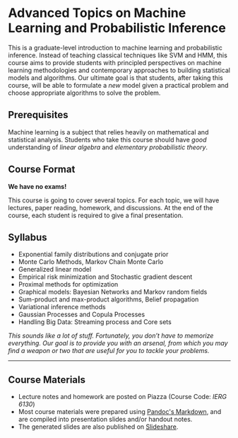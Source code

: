 # Advanced Topics on Machine Learning and Probabilistic Inference

This is a graduate-level introduction to machine learning and probabilistic inference. Instead of teaching classical techniques like SVM and HMM, this course aims to provide students with principled perspectives on machine learning methodologies and contemporary approaches to building statistical models and algorithms. Our ultimate goal is that students, after taking this course, will be able to formulate a *new* model given a practical problem and choose appropriate algorithms to solve the problem.

## Prerequisites

Machine learning is a subject that relies heavily on mathematical and statistical analysis. Students who take this course should have *good* understanding of *linear algebra* and *elementary probabilistic theory*. 

## Course Format

**We have no exams!**

This course is going to cover several topics. For each topic, we will have lectures, paper reading, homework, and discussions. At the end of the course, each student is required to give a final presentation.

## Syllabus

- Exponential family distributions and conjugate prior
- Monte Carlo Methods, Markov Chain Monte Carlo
- Generalized linear model
- Empirical risk minimization and Stochastic gradient descent 
- Proximal methods for optimization
- Graphical models: Bayesian Networks and Markov random fields
- Sum-product and max-product algorithms, Belief propagation
- Variational inference methods
- Gaussian Processes and Copula Processes
- Handling Big Data: Streaming process and Core sets

*This sounds like a lot of stuff. Fortunately, you don’t have to memorize everything. Our goal is to provide you with an arsenal, from which you may find a weapon or two that are useful for you to tackle your problems.*

---

## Course Materials

- Lecture notes and homework are posted on Piazza (Course Code: *IERG 6130*)
- Most course materials were prepared using [Pandoc's Markdown](http://johnmacfarlane.net/pandoc/README.html#pandocs-markdown), and are compiled into presentation slides and/or handout notes.
- The generated slides are also published on [Slideshare](http://www.slideshare.net/lindahua2015).


